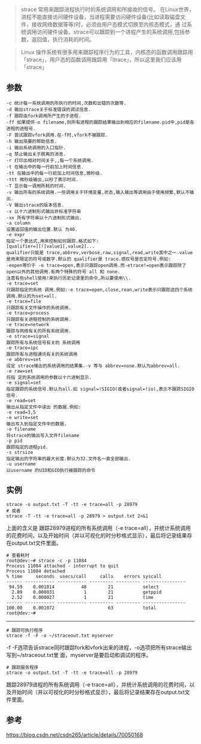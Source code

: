 > strace 常用来跟踪进程执行时的系统调用和所接收的信号。 在Linux世界，进程不能直接访问硬件设备，当进程需要访问硬件设备(比如读取磁盘文件，接收网络数据等等)时，必须由用户态模式切换至内核态模式，通 过系统调用访问硬件设备。strace可以跟踪到一个进程产生的系统调用,包括参数，返回值，执行消耗的时间。

> Linux 操作系统有很多用来跟踪程序行为的工具，内核态的函数调用跟踪用「strace」，用户态的函数调用跟踪用「ltrace」，所以这里我们应该用「strace」




参数
----


    -c 统计每一系统调用的所执行的时间,次数和出错的次数等.
    -d 输出strace关于标准错误的调试信息.
    -f 跟踪由fork调用所产生的子进程.
    -ff 如果提供-o filename,则所有进程的跟踪结果输出到相应的filename.pid中,pid是各进程的进程号.
    -F 尝试跟踪vfork调用.在-f时,vfork不被跟踪.
    -h 输出简要的帮助信息.
    -i 输出系统调用的入口指针.
    -q 禁止输出关于脱离的消息.
    -r 打印出相对时间关于,,每一个系统调用.
    -t 在输出中的每一行前加上时间信息.
    -tt 在输出中的每一行前加上时间信息,微秒级.
    -ttt 微秒级输出,以秒了表示时间.
    -T 显示每一调用所耗的时间.
    -v 输出所有的系统调用.一些调用关于环境变量,状态,输入输出等调用由于使用频繁,默认不输出.
    -V 输出strace的版本信息.
    -x 以十六进制形式输出非标准字符串
    -xx 所有字符串以十六进制形式输出.
    -a column
    设置返回值的输出位置.默认 为40.
    -e expr
    指定一个表达式,用来控制如何跟踪.格式如下:
    [qualifier=][!]value1[,value2]...
    qualifier只能是 trace,abbrev,verbose,raw,signal,read,write其中之一.value是用来限定的符号或数字.默认的 qualifier是 trace.感叹号是否定符号.例如:
    -eopen等价于 -e trace=open,表示只跟踪open调用.而-etrace!=open表示跟踪除了open以外的其他调用.有两个特殊的符号 all 和 none.
    注意有些shell使用!来执行历史记录里的命令,所以要使用\\.
    -e trace=set
    只跟踪指定的系统 调用.例如:-e trace=open,close,rean,write表示只跟踪这四个系统调用.默认的为set=all.
    -e trace=file
    只跟踪有关文件操作的系统调用.
    -e trace=process
    只跟踪有关进程控制的系统调用.
    -e trace=network
    跟踪与网络有关的所有系统调用.
    -e strace=signal
    跟踪所有与系统信号有关的 系统调用
    -e trace=ipc
    跟踪所有与进程通讯有关的系统调用
    -e abbrev=set
    设定 strace输出的系统调用的结果集.-v 等与 abbrev=none.默认为abbrev=all.
    -e raw=set
    将指 定的系统调用的参数以十六进制显示.
    -e signal=set
    指定跟踪的系统信号.默认为all.如 signal=!SIGIO(或者signal=!io),表示不跟踪SIGIO信号.
    -e read=set
    输出从指定文件中读出 的数据.例如:
    -e read=3,5
    -e write=set
    输出写入到指定文件中的数据.
    -o filename
    将strace的输出写入文件filename
    -p pid
    跟踪指定的进程pid.
    -s strsize
    指定输出的字符串的最大长度.默认为32.文件名一直全部输出.
    -u username
    以username 的UID和GID执行被跟踪的命令

实例
---

    strace -o output.txt -T -tt -e trace=all -p 28979
    # 或者
    strace -T -tt -e trace=all -p 28979 > output.txt 2>&1

上面的含义是 跟踪28979进程的所有系统调用（-e trace=all），并统计系统调用的花费时间，以及开始时间（并以可视化的时分秒格式显示），最后将记录结果存在output.txt文件里面。
    

    # 查看耗时
    root@dev:~# strace -c -p 11084
    Process 11084 attached - interrupt to quit
    Process 11084 detached
    % time     seconds  usecs/call     calls    errors syscall
    ------ ----------- ----------- --------- --------- ----------------
     94.59    0.001014          48        21           select
      2.89    0.000031           1        21           getppid
      2.52    0.000027           1        21           time
    ------ ----------- ----------- --------- --------- ----------------
    100.00    0.001072                    63           total
    root@dev:~# 
    

-----


    # 跟踪可执行程序
    strace -f -F -o ~/straceout.txt myserver

-f -F选项告诉strace同时跟踪fork和vfork出来的进程，-o选项把所有strace输出写到~/straceout.txt里 面，myserver是要启动和调试的程序。

    # 跟踪服务程序
    strace -o output.txt -T -tt -e trace=all -p 28979

跟踪28979进程的所有系统调用（-e trace=all），并统计系统调用的花费时间，以及开始时间（并以可视化的时分秒格式显示），最后将记录结果存在output.txt文件里面。


参考
----

https://blog.csdn.net/csdn265/article/details/70050168
